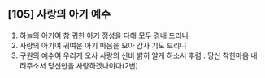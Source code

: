 ## [105] 사랑의 아기 예수

1) 하늘의 아기여 참 귀한 아기 정성을 다해 모두 경배 드리니
2) 사랑의 아기여 귀여운 아기 마음을 모아 감사 기도 드리니
3) 구원의 예수여 우리게 오사 사랑의 신비 밝히 알게 하소서
후렴 : 당신 착한마음 내려주소서 당신만을 사랑하겠나이다(2번)
